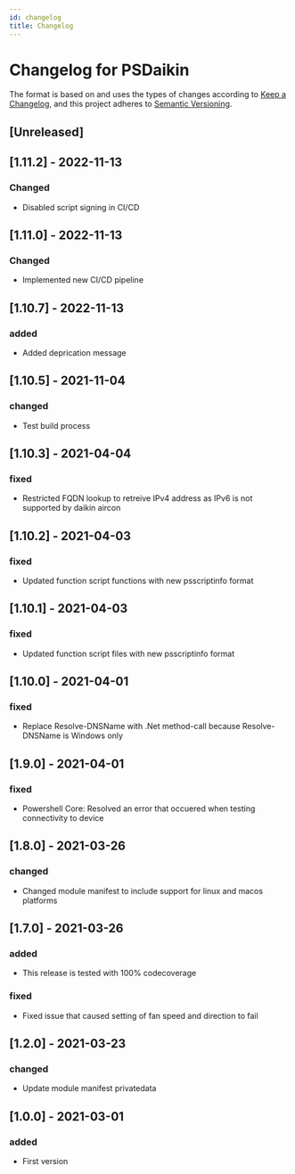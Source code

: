 ```yaml
---
id: changelog
title: Changelog
---
```

# Changelog for PSDaikin

The format is based on and uses the types of changes according to [Keep a Changelog](https://keepachangelog.com/en/1.0.0/),
and this project adheres to [Semantic Versioning](https://semver.org/spec/v2.0.0.html).

## [Unreleased]

## [1.11.2] - 2022-11-13

### Changed

- Disabled script signing in CI/CD

## [1.11.0] - 2022-11-13

### Changed

- Implemented new CI/CD pipeline

## [1.10.7] - 2022-11-13

### added

- Added deprication message

## [1.10.5] - 2021-11-04

### changed

- Test build process

## [1.10.3] - 2021-04-04

### fixed

- Restricted FQDN lookup to retreive IPv4 address as IPv6 is not supported by daikin aircon

## [1.10.2] - 2021-04-03

### fixed

- Updated function script functions with new psscriptinfo format

## [1.10.1] - 2021-04-03

### fixed

- Updated function script files with new psscriptinfo format

## [1.10.0] - 2021-04-01

### fixed

- Replace Resolve-DNSName with .Net method-call because Resolve-DNSName is Windows only

## [1.9.0] - 2021-04-01

### fixed

- Powershell Core: Resolved an error that occuered when testing connectivity to device

## [1.8.0] - 2021-03-26

### changed

- Changed module manifest to include support for linux and macos platforms

## [1.7.0] - 2021-03-26

### added

- This release is tested with 100% codecoverage

### fixed

- Fixed issue that caused setting of fan speed and direction to fail

## [1.2.0] - 2021-03-23

### changed

- Update module manifest privatedata

## [1.0.0] - 2021-03-01

### added

- First version

